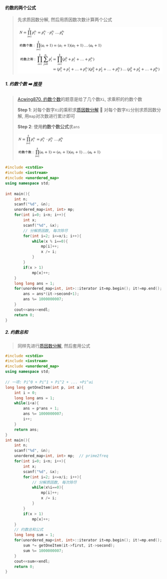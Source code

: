 #### 约数的两个公式
> 先求质因数分解, 然后用质因数次数计算两个公式
> 
> ![约数公式](/appendix/acwing-%E7%BA%A6%E6%95%B0%E6%80%BB%E5%92%8C.png)

##### 1. 约数个数 ➡️ [推导](https://www.acwing.com/video/296/)
> 
> [Acwing870. 约数个数](https://www.acwing.com/problem/content/872/)的题意是给了几个数`Xi`, 求乘积的约数个数
> 
> **Step 1**: 对每个数字`Xi`的乘积求[质因数分解](/acwing/Section%204/1_%E5%88%86%E8%A7%A3%E8%B4%A8%E5%9B%A0%E6%95%B0.cpp) 🟰 对每个数字`Xi`分别求质因数分解, 用`map`对次数进行累计即可
> 
> **Step 2**: 使用**约数个数公式**求`ans`
> 
> ![约数个数公式](/appendix/acwing-%E7%BA%A6%E6%95%B0%E4%B8%AA%E6%95%B0.png)

```CPP
#include <cstdio>
#include <iostream>
#include <unordered_map>
using namespace std;

int main(){
    int n;
    scanf("%d", &n);
    unordered_map<int, int> mp;
    for(int i=0; i<n; i++){
        int x;
        scanf("%d", &x);
        // 分解质因数, 每次除尽
        for(int i=2; i<=x/i; i++){
            while(x % i==0){
                mp[i]++;
                x /= i;
            }
        }
        if(x > 1)
            mp[x]++;
    }
    long long ans = 1;
    for(unordered_map<int, int>::iterator it=mp.begin(); it!=mp.end(); it++){
        ans = ans*(it->second+1);
        ans %= 1000000007;
    }
    cout<<ans<<endl;
    return 0;
}
```

##### 2. 约数总和

> 同样先进行[质因数分解](/acwing/Section%204/1_%E5%88%86%E8%A7%A3%E8%B4%A8%E5%9B%A0%E6%95%B0.cpp), 然后套用公式

```CPP
#include <cstdio>
#include <iostream>
#include <unordered_map>
using namespace std;

// 一项: Pi^0 + Pi^1 + Pi^2 + ... +Pi^ai
long long getOneItem(int p, int a){
    int i = 0;
    long long ans = 1;
    while(i<a){
        ans = p*ans + 1;
        ans %= 1000000007;
        i++;
    }
    return ans;
}
int main(){
    int n;
    scanf("%d", &n);
    unordered_map<int, int> mp;  // prime2freq
    for(int i=0; i<n; i++){
        int x;
        scanf("%d", &x);
        for(int i=2; i<=x/i; i++){
            // 分解质因数, 每次除尽
            while(x%i==0){
                mp[i]++;
                x /= i;
            }
        }
        if(x > 1)
            mp[x]++;
    }
    // 约数总和公式
    long long sum = 1;
    for(unordered_map<int, int>::iterator it=mp.begin(); it!=mp.end(); it++){
        sum *= getOneItem(it->first, it->second);
        sum %= 1000000007;
    }
    cout<<sum<<endl;
    return 0;
}
```
